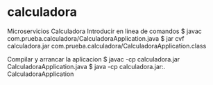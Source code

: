 # calculadora
Microservicios Calculadora
Introducir en linea de comandos
$ javac com.prueba.calculadora/CalculadoraApplication.java 
$ jar cvf calculadora.jar com.prueba.calculadora/CalculadoraApplication.class

Compilar y arrancar la aplicacion
$ javac -cp calculadora.jar CalculadoraApplication.java 
$ java -cp calculadora.jar:. CalculadoraApplication

